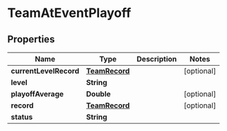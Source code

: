 
# TeamAtEventPlayoff

## Properties
Name | Type | Description | Notes
------------ | ------------- | ------------- | -------------
**currentLevelRecord** | [**TeamRecord**](TeamRecord.md) |  |  [optional]
**level** | **String** |  | 
**playoffAverage** | **Double** |  |  [optional]
**record** | [**TeamRecord**](TeamRecord.md) |  |  [optional]
**status** | **String** |  | 



